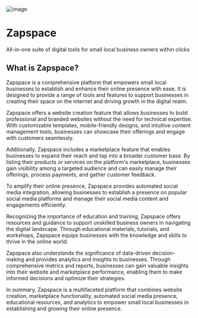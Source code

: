 ![image](https://github.com/anuragrajanp/zapspace/assets/69390743/628c0a53-d660-4a4a-8761-cc83e5967a91)

# Zapspace
All-in-one suite of digital tools for small local business owners within clicks

## What is Zapspace?

Zapspace is a comprehensive platform that empowers small local businesses to establish and enhance their online presence with ease. It is designed to provide a range of tools and features to support businesses in creating their space on the internet and driving growth in the digital realm.

Zapspace offers a website creation feature that allows businesses to build professional and branded websites without the need for technical expertise. With customizable templates, mobile-friendly designs, and intuitive content management tools, businesses can showcase their offerings and engage with customers seamlessly.

Additionally, Zapspace includes a marketplace feature that enables businesses to expand their reach and tap into a broader customer base. By listing their products or services on the platform's marketplace, businesses gain visibility among a targeted audience and can easily manage their offerings, process payments, and gather customer feedback.

To amplify their online presence, Zapspace provides automated social media integration, allowing businesses to establish a presence on popular social media platforms and manage their social media content and engagements efficiently.

Recognizing the importance of education and training, Zapspace offers resources and guidance to support unskilled business owners in navigating the digital landscape. Through educational materials, tutorials, and workshops, Zapspace equips businesses with the knowledge and skills to thrive in the online world.

Zapspace also understands the significance of data-driven decision-making and provides analytics and insights to businesses. Through comprehensive metrics and reports, businesses can gain valuable insights into their website and marketplace performance, enabling them to make informed decisions and optimize their strategies.

In summary, Zapspace is a multifaceted platform that combines website creation, marketplace functionality, automated social media presence, educational resources, and analytics to empower small local businesses in establishing and growing their online presence.
